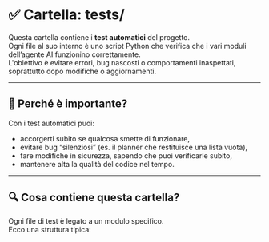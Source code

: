 
# ✅ Cartella: tests/

Questa cartella contiene i **test automatici** del progetto.  
Ogni file al suo interno è uno script Python che verifica che i vari moduli dell’agente AI funzionino correttamente.  
L'obiettivo è evitare errori, bug nascosti o comportamenti inaspettati, soprattutto dopo modifiche o aggiornamenti.

---

## 🧠 Perché è importante?

Con i test automatici puoi:

- accorgerti subito se qualcosa smette di funzionare,
- evitare bug “silenziosi” (es. il planner che restituisce una lista vuota),
- fare modifiche in sicurezza, sapendo che puoi verificarle subito,
- mantenere alta la qualità del codice nel tempo.

---

## 🔍 Cosa contiene questa cartella?

Ogni file di test è legato a un modulo specifico.  
Ecco una struttura tipica:

